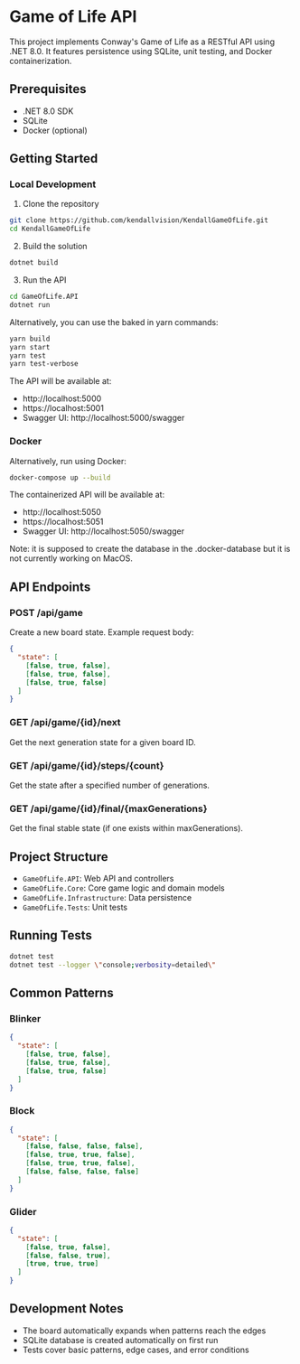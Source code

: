 # Game of Life API

This project implements Conway's Game of Life as a RESTful API using .NET 8.0. It features persistence using SQLite, unit testing, and Docker containerization.

## Prerequisites

- .NET 8.0 SDK
- SQLite
- Docker (optional)

## Getting Started

### Local Development

1. Clone the repository
```bash
git clone https://github.com/kendallvision/KendallGameOfLife.git
cd KendallGameOfLife
```

2. Build the solution
```bash
dotnet build
```

3. Run the API
```bash
cd GameOfLife.API
dotnet run
```

Alternatively, you can use the baked in yarn commands:
```bash
yarn build
yarn start
yarn test
yarn test-verbose
```

The API will be available at:
- http://localhost:5000
- https://localhost:5001
- Swagger UI: http://localhost:5000/swagger

### Docker

Alternatively, run using Docker:

```bash
docker-compose up --build
```

The containerized API will be available at:
- http://localhost:5050
- https://localhost:5051
- Swagger UI: http://localhost:5050/swagger

Note: it is supposed to create the database in the .docker-database but it is not currently working on MacOS.

## API Endpoints

### POST /api/game
Create a new board state. Example request body:
```json
{
  "state": [
    [false, true, false],
    [false, true, false],
    [false, true, false]
  ]
}
```

### GET /api/game/{id}/next
Get the next generation state for a given board ID.

### GET /api/game/{id}/steps/{count}
Get the state after a specified number of generations.

### GET /api/game/{id}/final/{maxGenerations}
Get the final stable state (if one exists within maxGenerations).

## Project Structure

- `GameOfLife.API`: Web API and controllers
- `GameOfLife.Core`: Core game logic and domain models
- `GameOfLife.Infrastructure`: Data persistence
- `GameOfLife.Tests`: Unit tests

## Running Tests

```bash
dotnet test
dotnet test --logger \"console;verbosity=detailed\"
```

## Common Patterns

### Blinker
```json
{
  "state": [
    [false, true, false],
    [false, true, false],
    [false, true, false]
  ]
}
```

### Block
```json
{
  "state": [
    [false, false, false, false],
    [false, true, true, false],
    [false, true, true, false],
    [false, false, false, false]
  ]
}
```

### Glider
```json
{
  "state": [
    [false, true, false],
    [false, false, true],
    [true, true, true]
  ]
}
```

## Development Notes

- The board automatically expands when patterns reach the edges
- SQLite database is created automatically on first run
- Tests cover basic patterns, edge cases, and error conditions
